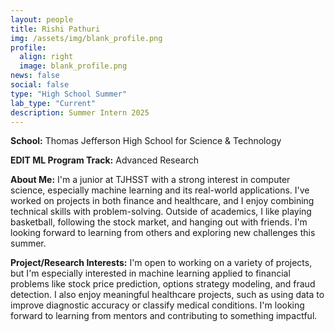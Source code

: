 ```yaml
---
layout: people
title: Rishi Pathuri
img: /assets/img/blank_profile.png
profile:
  align: right
  image: blank_profile.png
news: false
social: false
type: "High School Summer"
lab_type: "Current"
description: Summer Intern 2025
---
```


**School:** Thomas Jefferson High School for Science & Technology

**EDIT ML Program Track:**
Advanced Research

**About Me:**
I'm a junior at TJHSST with a strong interest in computer science, especially machine learning and its real-world applications. I've worked on projects in both finance and healthcare, and I enjoy combining technical skills with problem-solving. Outside of academics, I like playing basketball, following the stock market, and hanging out with friends. I'm looking forward to learning from others and exploring new challenges this summer.

**Project/Research Interests:**
I'm open to working on a variety of projects, but I'm especially interested in machine learning applied to financial problems like stock price prediction, options strategy modeling, and fraud detection. I also enjoy meaningful healthcare projects, such as using data to improve diagnostic accuracy or classify medical conditions. I'm looking forward to learning from mentors and contributing to something impactful.
    